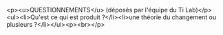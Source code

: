 &lt;p&gt;&lt;u&gt;QUESTIONNEMENTS&lt;&#x2F;u&gt; (déposés par l&#x27;équipe du Ti Lab)&lt;&#x2F;p&gt;&lt;ul&gt;&lt;li&gt;Qu&#x27;est ce qui est produit ?&lt;&#x2F;li&gt;&lt;li&gt;une théorie du changement ou plusieurs ?&lt;&#x2F;li&gt;&lt;&#x2F;ul&gt;&lt;p&gt;&lt;br&gt;&lt;&#x2F;p&gt;